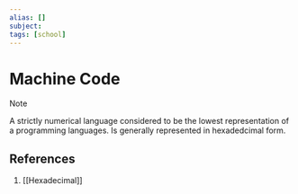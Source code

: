 ```yaml
---
alias: []
subject: 
tags: [school]
---
```

# Machine Code

>[!note]
> A strictly numerical language considered to be the lowest representation of a programming languages. Is generally represented in hexadedcimal form.

## References
1. [[Hexadecimal]]